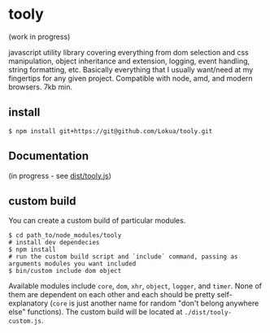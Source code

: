 # tooly


(work in progress)

  javascript utility library covering everything from dom selection and css manipulation,
  object inheritance and extension, logging, event handling, string formatting, etc. Basically everything
  that I usually want/need at my fingertips for any given project.
  Compatible with node, amd, and modern browsers. 7kb min. 

## install

    $ npm install git+https://git@github.com/Lokua/tooly.git

## Documentation
(in progress - see [dist/tooly.js](dist/tooly.js))

## custom build
  
You can create a custom build of particular modules.

    $ cd path_to/node_modules/tooly
    # install dev dependecies
    $ npm install
    # run the custom build script and `include` command, passing as arguments modules you want included 
    $ bin/custom include dom object

Available modules include `core`, `dom`, `xhr`, `object`, `logger`, and `timer`. None of them are 
dependent on each other and each should be pretty self-explanatory (`core` is just
another name for random "don't belong anywhere else" functions).
The custom build will be located at `./dist/tooly-custom.js`.

